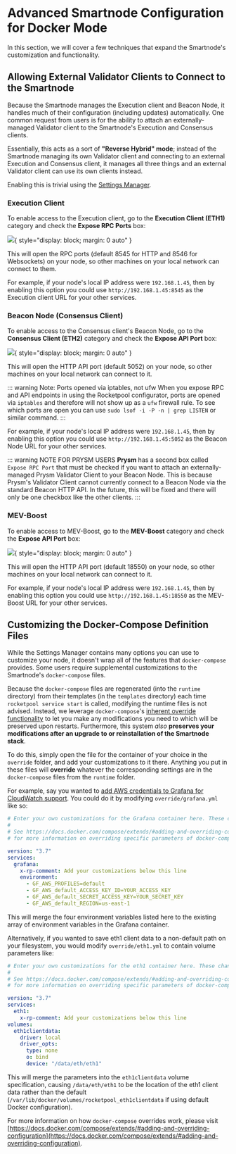# Advanced Smartnode Configuration for Docker Mode

In this section, we will cover a few techniques that expand the Smartnode's customization and functionality.

## Allowing External Validator Clients to Connect to the Smartnode

Because the Smartnode manages the Execution client and Beacon Node, it handles much of their configuration (including updates) automatically.
One common request from users is for the ability to attach an externally-managed Validator client to the Smartnode's Execution and Consensus clients.

Essentially, this acts as a sort of **"Reverse Hybrid" mode**; instead of the Smartnode managing its own Validator client and connecting to an external Execution and Consensus client, it manages all three things and an external Validator client can use its own clients instead.

Enabling this is trivial using the [Settings Manager](./config-docker#configuring-via-the-settings-manager).

### Execution Client

To enable access to the Execution client, go to the **Execution Client (ETH1)** category and check the **Expose RPC Ports** box:

![](./images/tui-ec-expose-ports.png){ style="display: block; margin: 0 auto" }

This will open the RPC ports (default 8545 for HTTP and 8546 for Websockets) on your node, so other machines on your local network can connect to them.

For example, if your node's local IP address were `192.168.1.45`, then by enabling this option you could use `http://192.168.1.45:8545` as the Execution client URL for your other services.

### Beacon Node (Consensus Client)

To enable access to the Consensus client's Beacon Node, go to the **Consensus Client (ETH2)** category and check the **Expose API Port** box:

![](./images/tui-cc-expose-ports.png){ style="display: block; margin: 0 auto" }

This will open the HTTP API port (default 5052) on your node, so other machines on your local network can connect to it.

::: warning Note: Ports opened via iptables, not ufw
When you expose RPC and API endpoints in using the Rocketpool configurator, ports are opened via `iptables` and therefore will not show up as a `ufw` firewall rule. To see which ports are open you can use `sudo lsof -i -P -n | grep LISTEN` or similar command.
:::

For example, if your node's local IP address were `192.168.1.45`, then by enabling this option you could use `http://192.168.1.45:5052` as the Beacon Node URL for your other services.

::: warning NOTE FOR PRYSM USERS
**Prysm** has a second box called `Expose RPC Port` that must be checked if you want to attach an externally-managed Prysm Validator Client to your Beacon Node.
This is because Prysm's Validator Client cannot currently connect to a Beacon Node via the standard Beacon HTTP API.
In the future, this will be fixed and there will only be one checkbox like the other clients.
:::

### MEV-Boost

To enable access to MEV-Boost, go to the **MEV-Boost** category and check the **Expose API Port** box:

![](./images/tui-mev-expose-ports.png){ style="display: block; margin: 0 auto" }

This will open the HTTP API port (default 18550) on your node, so other machines on your local network can connect to it.

For example, if your node's local IP address were `192.168.1.45`, then by enabling this option you could use `http://192.168.1.45:18550` as the MEV-Boost URL for your other services.

## Customizing the Docker-Compose Definition Files

While the Settings Manager contains many options you can use to customize your node, it doesn't wrap all of the features that `docker-compose` provides.
Some users require supplemental customizations to the Smartnode's `docker-compose` files.

Because the `docker-compose` files are regenerated (into the `runtime` directory) from their templates (in the `templates` directory) each time `rocketpool service start` is called, modifying the runtime files is not advised.
Instead, we leverage `docker-compose`'s [inherent override functionality](https://docs.docker.com/compose/extends/#adding-and-overriding-configuration) to let you make any modifications you need to which will be preserved upon restarts.
Furthermore, this system _also_ **preserves your modifications after an upgrade to or reinstallation of the Smartnode stack**.

To do this, simply open the file for the container of your choice in the `override` folder, and add your customizations to it there.
Anything you put in these files will **override** whatever the corresponding settings are in the `docker-compose` files from the `runtime` folder.

For example, say you wanted to [add AWS credentials to Grafana for CloudWatch support](https://grafana.com/docs/grafana/latest/administration/configure-docker/#configure-aws-credentials-for-cloudwatch-support).
You could do it by modifying `override/grafana.yml` like so:

```yaml
# Enter your own customizations for the Grafana container here. These changes will persist after upgrades, so you only need to do them once.
#
# See https://docs.docker.com/compose/extends/#adding-and-overriding-configuration
# for more information on overriding specific parameters of docker-compose files.

version: "3.7"
services:
  grafana:
    x-rp-comment: Add your customizations below this line
    environment:
      - GF_AWS_PROFILES=default
      - GF_AWS_default_ACCESS_KEY_ID=YOUR_ACCESS_KEY
      - GF_AWS_default_SECRET_ACCESS_KEY=YOUR_SECRET_KEY
      - GF_AWS_default_REGION=us-east-1
```

This will merge the four environment variables listed here to the existing array of environment variables in the Grafana container.

Alternatively, if you wanted to save eth1 client data to a non-default path on your filesystem, you would modify `override/eth1.yml` to contain volume parameters like:

```yaml
# Enter your own customizations for the eth1 container here. These changes will persist after upgrades, so you only need to do them once.
#
# See https://docs.docker.com/compose/extends/#adding-and-overriding-configuration
# for more information on overriding specific parameters of docker-compose files.

version: "3.7"
services:
  eth1:
    x-rp-comment: Add your customizations below this line
volumes:
  eth1clientdata:
    driver: local
    driver_opts:
      type: none
      o: bind
      device: "/data/eth/eth1"
```

This will merge the parameters into the `eth1clientdata` volume specification, causing `/data/eth/eth1` to be the location of the eth1 client data rather than the default (`/var/lib/docker/volumes/rocketpool_eth1clientdata` if using default Docker configuration).

For more information on how `docker-compose` overrides work, please visit [https://docs.docker.com/compose/extends/#adding-and-overriding-configuration](https://docs.docker.com/compose/extends/#adding-and-overriding-configuration).

